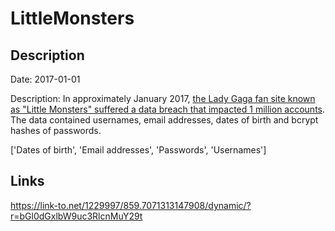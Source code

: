 # LittleMonsters

## Description

Date: 2017-01-01

Description:
In approximately January 2017, <a href="https://www.heise.de/security/meldung/Little-Monsters-Nutzerdaten-aus-Lady-Gagas-Social-Network-sollen-geleakt-sein-3646447.html" target="_blank" rel="noopener">the Lady Gaga fan site known as &quot;Little Monsters&quot; suffered a data breach that impacted 1 million accounts</a>. The data contained usernames, email addresses, dates of birth and bcrypt hashes of passwords.


['Dates of birth', 'Email addresses', 'Passwords', 'Usernames']

## Links

https://link-to.net/1229997/859.7071313147908/dynamic/?r=bGl0dGxlbW9uc3RlcnMuY29t